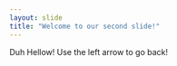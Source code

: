 ```yaml
---
layout: slide
title: "Welcome to our second slide!"
---
```

Duh Hellow!
Use the left arrow to go back!
